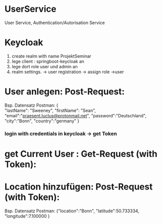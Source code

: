 # UserService
User Service, Authentication/Autorisation Service



# Keycloak
<ol>
<li> create realm with name ProjektSeminar </li>
<li> lege client : springboot-keycloak an </li>
<li> lege dort role user und admin an </li>
<li> realm settings. -> user registration -> assign role ->user </li>
</ol>

# User anlegen: Post-Request:
Bsp. Datensatz Postman:
{      
"lastName": "Sweeney",
"firstName": "Sean",
"email":"praesent.luctus@protonmail.net",
"password":"Deutschland",
"city":"Bonn",
"country":"germany"
}

### login with credentials in keycloak -> get Token
# get Current User : Get-Request (with Token):

# Location hinzufügen: Post-Request (with Token):
Bsp. Datensatz Postman:
{"location":"Bonn",
"latitude":50.733334,
"longitude":7.100000
}